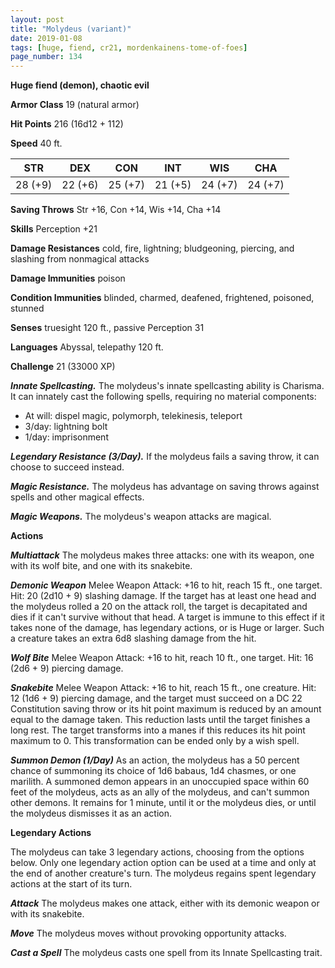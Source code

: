 ```yaml
---
layout: post
title: "Molydeus (variant)"
date: 2019-01-08
tags: [huge, fiend, cr21, mordenkainens-tome-of-foes]
page_number: 134
---
```


**Huge fiend (demon), chaotic evil**

**Armor Class** 19 (natural armor)

**Hit Points** 216  (16d12 + 112)

**Speed** 40 ft.

|   STR   |   DEX   |   CON   |   INT   |   WIS   |   CHA   |
|:-------:|:-------:|:-------:|:-------:|:-------:|:-------:|
| 28 (+9) | 22 (+6) | 25 (+7) | 21 (+5) | 24 (+7) | 24 (+7) |

**Saving Throws** Str +16, Con +14, Wis +14, Cha +14

**Skills** Perception +21

**Damage Resistances** cold, fire, lightning; bludgeoning, piercing, and slashing from nonmagical attacks

**Damage Immunities** poison

**Condition Immunities** blinded, charmed, deafened, frightened, poisoned, stunned

**Senses** truesight 120 ft., passive Perception 31

**Languages** Abyssal, telepathy 120 ft.

**Challenge** 21 (33000 XP)

***Innate Spellcasting.*** The molydeus's innate spellcasting ability is Charisma. It can innately cast the following spells, requiring no material components:
* At will: dispel magic, polymorph, telekinesis, teleport
* 3/day: lightning bolt
* 1/day: imprisonment

***Legendary Resistance (3/Day).*** If the molydeus fails a saving throw, it can choose to succeed instead.

***Magic Resistance.*** The molydeus has advantage on saving throws against spells and other magical effects.

***Magic Weapons.*** The molydeus's weapon attacks are magical.

**Actions**

***Multiattack*** The molydeus makes three attacks: one with its weapon, one with its wolf bite, and one with its snakebite.

***Demonic Weapon*** Melee Weapon Attack: +16 to hit, reach 15 ft., one target. Hit: 20 (2d10 + 9) slashing damage. If the target has at least one head and the molydeus rolled a 20 on the attack roll, the target is decapitated and dies if it can't survive without that head. A target is immune to this effect if it takes none of the damage, has legendary actions, or is Huge or larger. Such a creature takes an extra 6d8 slashing damage from the hit.

***Wolf Bite*** Melee Weapon Attack: +16 to hit, reach 10 ft., one target. Hit: 16 (2d6 + 9) piercing damage.

***Snakebite*** Melee Weapon Attack: +16 to hit, reach 15 ft., one creature. Hit: 12 (1d6 + 9) piercing damage, and the target must succeed on a DC 22 Constitution saving throw or its hit point maximum is reduced by an amount equal to the damage taken. This reduction lasts until the target finishes a long rest. The target transforms into a manes if this reduces its hit point maximum to 0. This transformation can be ended only by a wish spell.

***Summon Demon (1/Day)*** As an action, the molydeus has a 50 percent chance of summoning its choice of 1d6 babaus, 1d4 chasmes, or one marilith. A summoned demon appears in an unoccupied space within 60 feet of the molydeus, acts as an ally of the molydeus, and can't summon other demons. It remains for 1 minute, until it or the molydeus dies, or until the molydeus dismisses it as an action.

**Legendary Actions**

The molydeus can take 3 legendary actions, choosing from the options below. Only one legendary action option can be used at a time and only at the end of another creature's turn. The molydeus regains spent legendary actions at the start of its turn.

***Attack*** The molydeus makes one attack, either with its demonic weapon or with its snakebite.

***Move*** The molydeus moves without provoking opportunity attacks.

***Cast a Spell*** The molydeus casts one spell from its Innate Spellcasting trait.